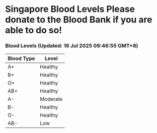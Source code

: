 Singapore Blood Levels
 Please donate to the Blood Bank if you are able to do so!
================================================================================================================================

### Blood Levels (Updated: 16 Jul 2025 09:46:55 GMT+8)
| Blood Type | Level     |
|------------|-----------|
| A+     | Healthy |
| B+     | Healthy |
| O+     | Healthy |
| AB+     | Healthy |
| A-     | Moderate |
| B-     | Healthy |
| O-     | Healthy |
| AB-     | Low |
